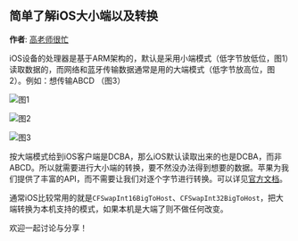 简单了解iOS大小端以及转换
----------
**作者**: [高老师很忙](https://weibo.com/517082456)

iOS设备的处理器是基于ARM架构的，默认是采用小端模式（低字节放低位，图1）读取数据的，而网络和蓝牙传输数据通常是用的大端模式（低字节放高位，图2）。例如：想传输ABCD （图3）


![图1](https://github.com/iOS-Tips/iOS-tech-set/blob/master/images/2018/07/16-2.jpg)

![图2](https://github.com/iOS-Tips/iOS-tech-set/blob/master/images/2018/07/16-4.jpg)

![图3](https://github.com/iOS-Tips/iOS-tech-set/blob/master/images/2018/07/16-5.jpg)

按大端模式给到iOS客户端是DCBA，那么iOS默认读取出来的也是DCBA，而非ABCD。所以就需要进行大小端的转换，要不然没办法得到想要的数据。苹果为我们提供了丰富的API，而不需要让我们对逐个字节进行转换。可以详见[官方文档](https://developer.apple.com/documentation/corefoundation/byte_order_utilities?language=objc)。

通常iOS比较常用的就是`CFSwapInt16BigToHost`、`CFSwapInt32BigToHost`，把大端转换为本机支持的模式，如果本机是大端了则不做任何改变。

欢迎一起讨论与分享！
